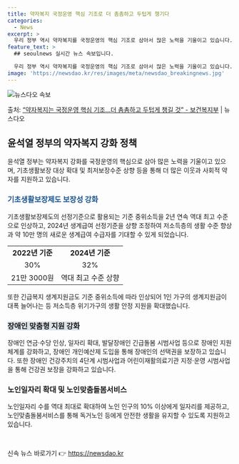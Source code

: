 ```yaml
---
title: 약자복지 국정운영 핵심 기조로 더 촘촘하고 두텁게 챙기다
categories:
  - News
excerpt: >
  우리 정부 역시 약자복지를 국정운영의 핵심 기조로 삼아서 많은 노력을 기울이고 있습니다. 앞으로도 사회적 약…
feature_text: >
  ## seoulnews 실시간 뉴스 속보입니다.

  우리 정부 역시 약자복지를 국정운영의 핵심 기조로 삼아서 많은 노력을 기울이고 있습니다. 앞으로도 사회적 약…
image: 'https://newsdao.kr/res/images/meta/newsdao_breakingnews.jpg'
---
```


![뉴스다오 속보](https://newsdao.kr/res/images/meta/newsdao_breakingnews.jpg)

<p>출처: <a href="https://newsdao.kr/3773" rel="dofollow">“약자복지는 국정운영 핵심 기조…더 촘촘하고 두텁게 챙길 것” - 보건복지부</a> | 뉴스다오</p>

<h2 data-ke-size="size26">윤석열 정부의 약자복지 강화 정책</h2>
<p data-ke-size="size16">윤석열 정부는 약자복지 강화를 국정운영의 핵심으로 삼아 많은 노력을 기울이고 있으며, 기초생활보장 대상 확대 및 최저보장수준 상향 등을 통해 더 많은 이웃과 사회적 약자를 지원하고 있습니다.</p>

<h3><span style="color: #1a5490;">기초생활보장제도 보장성 강화</span></h3>
<p data-ke-size="size16">기초생활보장제도의 선정기준으로 활용되는 기준 중위소득을 2년 연속 역대 최고 수준으로 인상하고, 2024년 생계급여 선정기준을 상향 조정하여 저소득층의 생활 수준 향상과 약 10만 명의 새로운 생계급여 수급자를 기대할 수 있게 되었습니다.</p>

<table>
  <tr>
    <td style="text-align: center; height: 17px;"><b>2022년 기준</b></td>
    <td style="text-align: center; height: 17px;"><b>2024년 기준</b></td>
  </tr>
  <tr>
    <td style="text-align: center; height: 17px;">30%</td>
    <td style="text-align: center; height: 17px;">32%</td>
  </tr>
  <tr>
    <td style="text-align: center; height: 17px;">21만 3000원</td>
    <td style="text-align: center; height: 17px;">역대 최고 수준 상향</td>
  </tr>
</table>

<p data-ke-size="size16">또한 긴급복지 생계지원금도 기준 중위소득에 따라 인상되어 1인 가구의 생계지원금이 대폭 늘어나는 등 저소득층 위기가구의 생활 안정 지원을 확대했습니다.</p>

<h3><b><span style="background-color: #21538527;">장애인 맞춤형 지원 강화</span></b></h3>
<p data-ke-size="size16">장애인 연금·수당 인상, 일자리 확대, 발달장애인 긴급돌봄 시범사업 등으로 장애인 지원체계를 강화하고, 장애인 개인예산제 도입을 통해 장애인의 선택권을 보장하고 있습니다. 또한 장애인 건강주치의 4단계 시범사업과 어린이재활의료기관 지정·운영 시범사업을 통해 건강권 보장을 강화하고 있습니다.</p>

<h3>노인일자리 확대 및 노인맞춤돌봄서비스</h3>
<p data-ke-size="size16">노인일자리 수를 역대 최대로 확대하여 노인 인구의 10% 이상에게 일자리를 제공하고, 노인맞춤돌봄서비스를 통해 독거노인 등에게 안전한 생활을 유지할 수 있도록 지원하고 있습니다.</p>

<p data-ke-size="size16">&nbsp;</p> 

신속 뉴스 바로가기 👉 <a href="https://newsdao.kr" rel="dofollow">https://newsdao.kr</a>


